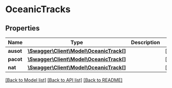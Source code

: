# OceanicTracks

## Properties
Name | Type | Description | Notes
------------ | ------------- | ------------- | -------------
**ausot** | [**\Swagger\Client\Model\OceanicTrack[]**](OceanicTrack.md) |  | [optional] 
**pacot** | [**\Swagger\Client\Model\OceanicTrack[]**](OceanicTrack.md) |  | [optional] 
**nat** | [**\Swagger\Client\Model\OceanicTrack[]**](OceanicTrack.md) |  | [optional] 

[[Back to Model list]](../README.md#documentation-for-models) [[Back to API list]](../README.md#documentation-for-api-endpoints) [[Back to README]](../README.md)


